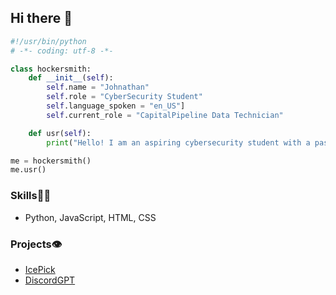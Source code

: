 ## Hi there 👋
```python
#!/usr/bin/python
# -*- coding: utf-8 -*-

class hockersmith:
    def __init__(self):
        self.name = "Johnathan"
        self.role = "CyberSecurity Student"
        self.language_spoken = "en_US"]
        self.current_role = "CapitalPipeline Data Technician"

    def usr(self):
        print("Hello! I am an aspiring cybersecurity student with a passion for programming!")

me = hockersmith()
me.usr()
```

### Skills👨‍💻
- Python, JavaScript, HTML, CSS

### Projects👁️
- [IcePick](https://github.com/byestumpy/IcePick)
- [DiscordGPT](https://github.com/byestumpy/DiscordGPT)
